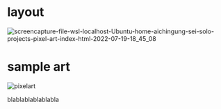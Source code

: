 # layout
![screencapture-file-wsl-localhost-Ubuntu-home-aichingung-sei-solo-projects-pixel-art-index-html-2022-07-19-18_45_08](https://media.git.generalassemb.ly/user/42808/files/4ffa0812-771f-4f79-b28d-b7022e1be39d)

# sample art
![pixelart](https://media.git.generalassemb.ly/user/42808/files/d6c6da6a-a30d-45d7-bb00-fe39f7b69c5d)


blablablablablabla